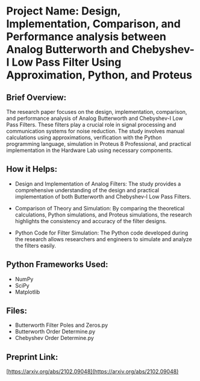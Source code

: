 # Project Name: Design, Implementation, Comparison, and Performance analysis between Analog Butterworth and Chebyshev-I Low Pass Filter Using Approximation, Python, and Proteus

## Brief Overview:
The research paper focuses on the design, implementation, comparison, and performance analysis of Analog Butterworth and Chebyshev-I Low Pass Filters. These filters play a crucial role in signal processing and communication systems for noise reduction. The study involves manual calculations using approximations, verification with the Python programming language, simulation in Proteus 8 Professional, and practical implementation in the Hardware Lab using necessary components.

## How it Helps:
- Design and Implementation of Analog Filters:
  The study provides a comprehensive understanding of the design and practical implementation of both Butterworth and Chebyshev-I Low Pass Filters.

- Comparison of Theory and Simulation:
  By comparing the theoretical calculations, Python simulations, and Proteus simulations, the research highlights the consistency and accuracy of the filter designs.

- Python Code for Filter Simulation:
  The Python code developed during the research allows researchers and engineers to simulate and analyze the filters easily.

## Python Frameworks Used:
- NumPy
- SciPy
- Matplotlib

## Files:
- Butterworth Filter Poles and Zeros.py
- Butterworth Order Determine.py
- Chebyshev Order Determine.py

## Preprint Link:
[https://arxiv.org/abs/2102.09048](https://arxiv.org/abs/2102.09048)
